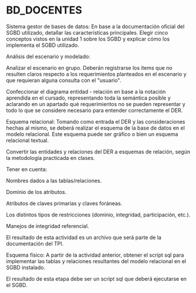 # BD_DOCENTES

Sistema gestor de bases de datos:
En base a la documentación oficial del SGBD utilizado, detallar las características principales.
Elegir cinco conceptos vistos en la unidad 1 sobre los SGBD y explicar cómo los implementa el SGBD utilizado.


Análisis del escenario y modelado: 


Analizar el escenario en grupo. Deberán registrarse los ítems que no resulten claros respecto a los requerimientos planteados en el escenario y que requieran alguna consulta con el "usuario".

Confeccionar el diagrama entidad - relación en base a la notación aprendida en el cursado, representando toda la semántica posible y aclarando en un apartado qué requerimientos no se pueden representar y todo lo que se considere necesario para entender correctamente el DER.



Esquema relacional: 
Tomando como entrada el DER y las consideraciones hechas al mismo, se deberá realizar el esquema de la base de datos en el modelo relacional. Este esquema puede ser gráfico o bien un esquema relacional textual.

Convertir las entidades y relaciones del DER a esquemas de relación, según la metodología practicada en clases.

Tener en cuenta:

Nombres dados a las tablas/relaciones.

Dominio de los atributos.

Atributos de claves primarias y claves foráneas.

Los distintos tipos de restricciones (dominio, integridad, participación, etc.).

Manejos de integridad referencial.

El resultado de esta actividad es un archivo que será parte de la documentación del TPI.



Esquema físico: 
A partir de la actividad anterior, obtener el script sql para implementar las tablas y relaciones resultantes del modelo relacional en el SGBD instalado.

El resultado de esta etapa debe ser un script sql que deberá ejecutarse en el SGBD.
